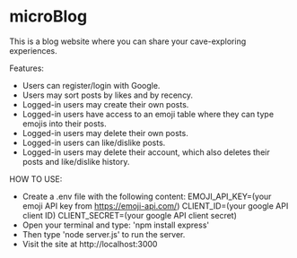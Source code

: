 # microBlog
This is a blog website where you can share your cave-exploring experiences.

Features:
- Users can register/login with Google.
- Users may sort posts by likes and by recency.
- Logged-in users may create their own posts.
- Logged-in users have access to an emoji table where they can type emojis into their posts.
- Logged-in users may delete their own posts.
- Logged-in users can like/dislike posts.
- Logged-in users may delete their account, which also deletes their posts and like/dislike history.

HOW TO USE:
- Create a .env file with the following content:
  EMOJI_API_KEY=(your emoji API key from https://emoji-api.com/)
  CLIENT_ID=(your google API client ID)
  CLIENT_SECRET=(your google API client secret)
- Open your terminal and type: 'npm install express'
- Then type 'node server.js' to run the server.
- Visit the site at http://localhost:3000
